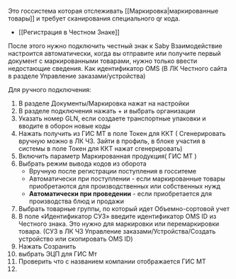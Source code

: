 Это госсистема которая отслеживать [[Маркировка|маркированные товары]] и требует сканирования специального qr кода. 

- [[Регистрация в Честном Знаке]]

После этого нужно подключить честный знак к Saby
Взаимодействие настроится автоматически, когда вы отправите или получите первый документ с маркированными товарами, нужно только ввести недостающие сведения. Как идентификатор OMS
(В ЛК Честного сайта в разделе Управление заказами/устройства)

Для ручного подключения:
1. В разделе Документы/Маркировка нажат на настройки
2. В разделе подключения нажать + и выбрать организации
3. Указать номер GLN, если создаете транспортные упаковки и вводите в оборон новые коды
4. Нажать получить из ГИС МТ в поле Токен для ККТ
	( Сгенерировать вручную можно в ЛК ЧЗ. Зайти в профиль, в блоке участия в системы в поле Токен для ККТ нажат сгенерировать)
5.  Включить параметр Маркированная продукция( ГИС МТ )
6. Выбрать режим вывода кодов из оборота
	- Вручную после регистрации поступления в госситеме
	- Автоматически при поступлении - если маркированные товары приобретаются для производственных или собственных нужд
	- **Автоматически при проведении** - если приобретается для производства блюд и продажи 
7. Выбрать товарные группы, по который идет Объемно-сортовой учет
8. В поле «Идентификатор СУЗ» введите идентификатор OMS ID из Честного знака. Это нужно для маркировки или перемаркировки товара.
	(СУЗ в ЛК ЧЗ Управление заказами/Устройства/Создать устройство или скопировать OMS ID)
9. Нажать Созранить
10. выбрать ЭЦП  для ГИС Мт
11. Проверить что с названием компании отображается ГИС МТ
12. 